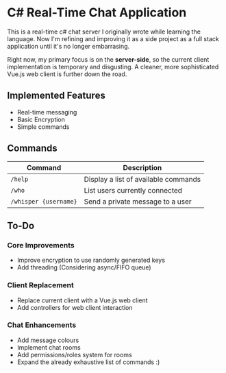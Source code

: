 # C# Real-Time Chat Application
This is a real-time c# chat server I originally wrote while learning the language. Now I'm refining and improving it as a side project as a full stack application until it's no longer embarrasing. 

Right now, my primary focus is on the **server-side**, so the current client implementation is temporary and disgusting. A cleaner, more sophisticated Vue.js web client is further down the road. 

## **Implemented Features**
- Real-time messaging
- Basic Encryption
- Simple commands

## **Commands**
|  Command  | Description |
|-----------|-------------|
| `/help`   | Display a list of available commands |
| `/who`    | List users currently connected |
| `/whisper {username}`| Send a private message to a user |

## **To-Do**
### **Core Improvements**
- Improve encryption to use randomly generated keys
- Add threading (Considering async/FIFO queue)

### **Client Replacement**
- Replace current client with a Vue.js web client
- Add controllers for web client interaction

### **Chat Enhancements**
- Add message colours
- Implement chat rooms
- Add permissions/roles system for rooms
- Expand the already exhaustive list of commands :)
